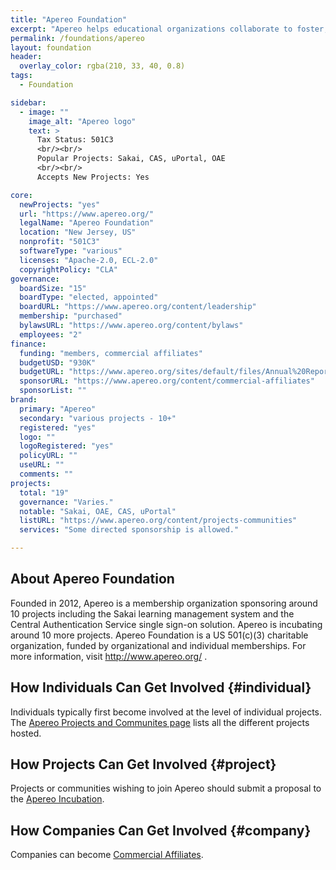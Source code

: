 ```yaml
---
title: "Apereo Foundation"
excerpt: "Apereo helps educational organizations collaborate to foster, develop, and sustain open technologies and innovation to support learning, teaching, and research."
permalink: /foundations/apereo
layout: foundation
header:
  overlay_color: rgba(210, 33, 40, 0.8)
tags:
  - Foundation

sidebar:
  - image: ""
    image_alt: "Apereo logo"
    text: >
      Tax Status: 501C3  
      <br/><br/>
      Popular Projects: Sakai, CAS, uPortal, OAE  
      <br/><br/>
      Accepts New Projects: Yes  

core:
  newProjects: "yes"
  url: "https://www.apereo.org/"
  legalName: "Apereo Foundation"
  location: "New Jersey, US"
  nonprofit: "501C3"
  softwareType: "various"
  licenses: "Apache-2.0, ECL-2.0"
  copyrightPolicy: "CLA"
governance:
  boardSize: "15"
  boardType: "elected, appointed"
  boardURL: "https://www.apereo.org/content/leadership"
  membership: "purchased"
  bylawsURL: "https://www.apereo.org/content/bylaws"
  employees: "2"
finance:
  funding: "members, commercial affiliates"
  budgetUSD: "930K"
  budgetURL: "https://www.apereo.org/sites/default/files/Annual%20Reports/Apereo%20Annual%20Report%202016-2017.pdf"
  sponsorURL: "https://www.apereo.org/content/commercial-affiliates"
  sponsorList: ""
brand:
  primary: "Apereo"
  secondary: "various projects - 10+"
  registered: "yes"
  logo: ""
  logoRegistered: "yes"
  policyURL: ""
  useURL: ""
  comments: ""
projects:
  total: "19"
  governance: "Varies."
  notable: "Sakai, OAE, CAS, uPortal"
  listURL: "https://www.apereo.org/content/projects-communities"
  services: "Some directed sponsorship is allowed."

---
```


## About Apereo Foundation

Founded in 2012, Apereo is a membership organization sponsoring around 10 projects including the Sakai learning management system and the Central Authentication Service single sign-on solution. Apereo is incubating around 10 more projects. Apereo Foundation is a US 501(c)(3) charitable organization, funded by organizational and individual memberships. For more information, visit http://www.apereo.org/ .

## How Individuals Can Get Involved {#individual}

Individuals typically first become involved at the level of individual projects.  The [Apereo Projects and Communites page](https://www.apereo.org/content/projects-communities) lists all the different projects hosted.

## How Projects Can Get Involved {#project}

Projects or communities wishing to join Apereo should submit a proposal to the [Apereo Incubation](https://www.apereo.org/incubation).

## How Companies Can Get Involved {#company}

Companies can become [Commercial Affiliates](https://www.apereo.org/content/commercial-affiliates).
